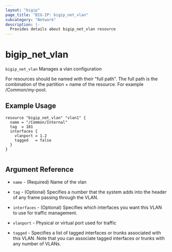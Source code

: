```yaml
---
layout: "bigip"
page_title: "BIG-IP: bigip_net_vlan"
subcategory: "Network"
description: |-
  Provides details about bigip_net_vlan resource
---
```


# bigip\_net\_vlan

`bigip_net_vlan` Manages a vlan configuration

For resources should be named with their "full path". The full path is the combination of the partition + name of the resource. For example /Common/my-pool.


## Example Usage


```hcl
resource "bigip_net_vlan" "vlan1" {
  name = "/Common/Internal"
  tag  = 101
  interfaces {
    vlanport = 1.2
    tagged   = false
  }
}


```      

## Argument Reference

* `name` - (Required) Name of the vlan

* `tag` - (Optional) Specifies a number that the system adds into the header of any frame passing through the VLAN.

* `interfaces` - (Optional) Specifies which interfaces you want this VLAN to use for traffic management.

* `vlanport` - Physical or virtual port used for traffic

* `tagged` - Specifies a list of tagged interfaces or trunks associated with this VLAN. Note that you can associate tagged interfaces or trunks with any number of VLANs.
